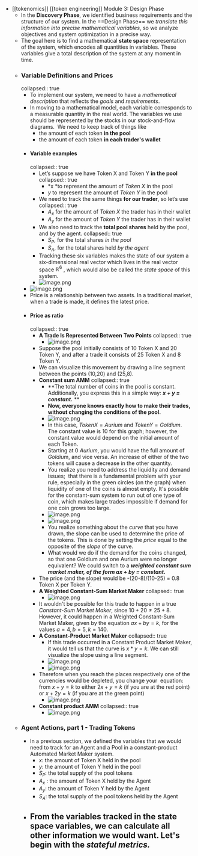 - [[tokenomics]] [[token engineering]] Module 3: Design Phase
	- In the **Discovery Phase**, we identified business requirements and the structure of our system. In the ==Design Phase== we *translate this information into precise mathematical variables*, so we analyze objectives and system optimization in a precise way.
	- The goal here is to find a mathematical **state space** representation of the system, which encodes all quantities in variables. These variables give a total description of the system at any moment in time.
	- ### Variable Definitions and Prices
	  collapsed:: true
		- To implement our system, we need to have a *mathematical description* that reflects the *goals* and *requirements*.
		- In moving to a mathematical model, each variable corresponds to a measurable quantity in the real world. The variables we use should be represented by the stocks in our stock-and-flow diagrams. 
		  We need to keep track of things like
			- the amount of each token **in the pool**
			- the amount of each token **in each trader's wallet**
		- #### Variable examples
		  collapsed:: true
			- Let’s suppose we have Token X and Token Y **in the pool**
			  collapsed:: true
				- *x *to represent the amount of *Token X* in the pool
				- *y* to represent the amount of *Token Y* in the pool
			- We need to track the same things **for our trader**, so let’s use
			  collapsed:: true
				- $A_x$ for the amount of *Token X* the trader has in their wallet
				- $A_y$ for the amount of *Token Y* the trader has in their wallet
			- We also need to track the **total pool shares** held by the pool, and by the agent.
			  collapsed:: true
				- $S_P$, for the total shares *in the pool*
				- $S_A$, for the total shares held *by the agent*
			- Tracking these six variables makes the state of our system a six-dimensional real vector which lives in the real vector space $ℝ^6$ , which would also be called the *state space* of this system.
			- ![image.png](../assets/image_1669101468602_0.png)
		- ![image.png](../assets/image_1669101490442_0.png)
		- Price is a relationship between two assets. In a traditional market, when a trade is made, it defines the latest price.
		- #### Price as ratio
		  collapsed:: true
			- **A Trade Is Represented Between Two Points**
			  collapsed:: true
				- ![image.png](../assets/image_1669101541217_0.png)
			- Suppose the pool initially consists of 10 Token X and 20 Token Y, and after a trade it consists of 25 Token X and 8 Token Y.
			- We can visualize this movement by drawing a line segment between the points (10,20) and (25,8).
			- **Constant sum AMM**
			  collapsed:: true
				- **The total number of coins in the pool is constant. Additionally, you express this in a simple way: ***x + y = constant.*** **
				- **Now, everyone knows exactly how to make their trades, without changing the conditions of the pool.**
				- ![image.png](../assets/image_1669100719073_0.png)
				- In this case, $Token X = Aurium$ and $Token Y = Goldium$. The constant value is 10 for this graph; however, the constant value would depend on the initial amount of each Token.
				- Starting at 0 $Aurium$, you would have the full amount of $Goldiu$m, and vice versa. An increase of either of the two tokens will cause a decrease in the other quantity.
				- You realize you need to address the liquidity and demand issues;  that there is a fundamental problem with your rule, especially in the green circles (on the graph) when liquidity of one of the coins is almost empty. It's possible for the constant-sum system to run out of one type of coin, which makes large trades impossible if demand for one coin grows too large.
				- ![image.png](../assets/image_1669100992191_0.png)
				- ![image.png](../assets/image_1669101086894_0.png)
				- You realize something about the *curve* that you have drawn, the slope can be used to determine the price of the tokens. This is done by setting the *price* equal to the opposite of the *slope* of the curve.
				- What would we do if the demand for the coins changed, so that one Goldium and one Aurium were no longer equivalent? We could switch to a ***weighted constant sum market maker, ***of the form*** ax + by = constant.***
			- The price (and the slope) would be -(20-8)/(10-25) = 0.8 Token X per Token Y.
			- **A Weighted Constant-Sum Market Maker**
			  collapsed:: true
				- ![image.png](../assets/image_1669101602493_0.png)
			- It wouldn't be possible for this trade to happen in a true *Constant-Sum Market Maker*, since $10 + 20 ≠ 25 + 8$. However, it could happen in a Weighted Constant-Sum Market Maker, given by the equation $ax + by = k$, for the values $a = 4, b = 5, k = 140$.
			- **A Constant-Product Market Maker**
			  collapsed:: true
				- If this trade occurred in a Constant Product Market Maker, it would tell us that the curve is $x*y = k$. We can still visualize the slope using a line segment.
				- ![image.png](../assets/image_1669102072428_0.png)
				- ![image.png](../assets/image_1669101668764_0.png)
			- Therefore when you reach the places respectively one of the currencies would be depleted, you change your  equation: from $x+y=k$ to either $2x+y=k$ (if you are at the red point) or $x+2y=k$ (if you are at the green point)
				- ![image.png](../assets/image_1669102274440_0.png)
			- **Constant product AMM**
			  collapsed:: true
				- ![image.png](../assets/image_1669102469235_0.png)
	- ### Agent Actions, part 1 - Trading Tokens
		- In a previous section, we defined the variables that we would need to track for an Agent and a Pool in a constant-product Automated Market Maker system.
			- $x$: the amount of Token X held in the pool
			- $y$: the amount of Token Y held in the pool
			- $S_P$: the total supply of the pool tokens
			- $A_x$ : the amount of Token X held by the Agent
			- $A_y$: the amount of Token Y held by the Agent
			- $S_A$: the total supply of the pool tokens held by the Agent
		- From the variables tracked in the state space variables, we can calculate all other information we would want. Let's begin with the *stateful metrics.*
			-